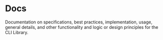 # Docs

Documentation on specifications, best practices, implementation, usage, general details, and other functionality and logic or design principles for the CLI Library.
